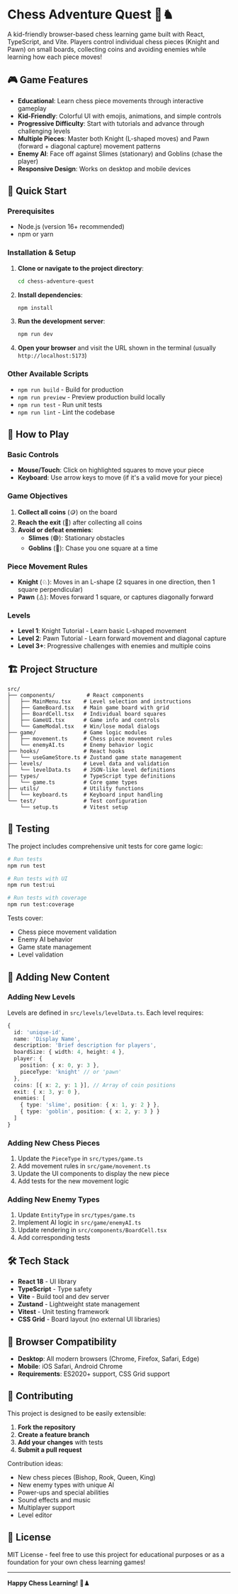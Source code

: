 # Chess Adventure Quest 🏰♞

A kid-friendly browser-based chess learning game built with React, TypeScript, and Vite. Players control individual chess pieces (Knight and Pawn) on small boards, collecting coins and avoiding enemies while learning how each piece moves!

## 🎮 Game Features

- **Educational**: Learn chess piece movements through interactive gameplay
- **Kid-Friendly**: Colorful UI with emojis, animations, and simple controls
- **Progressive Difficulty**: Start with tutorials and advance through challenging levels
- **Multiple Pieces**: Master both Knight (L-shaped moves) and Pawn (forward + diagonal capture) movement patterns
- **Enemy AI**: Face off against Slimes (stationary) and Goblins (chase the player)
- **Responsive Design**: Works on desktop and mobile devices

## 🚀 Quick Start

### Prerequisites
- Node.js (version 16+ recommended)
- npm or yarn

### Installation & Setup

1. **Clone or navigate to the project directory**:
   ```bash
   cd chess-adventure-quest
   ```

2. **Install dependencies**:
   ```bash
   npm install
   ```

3. **Run the development server**:
   ```bash
   npm run dev
   ```

4. **Open your browser** and visit the URL shown in the terminal (usually `http://localhost:5173`)

### Other Available Scripts

- `npm run build` - Build for production
- `npm run preview` - Preview production build locally
- `npm run test` - Run unit tests
- `npm run lint` - Lint the codebase

## 🎯 How to Play

### Basic Controls
- **Mouse/Touch**: Click on highlighted squares to move your piece
- **Keyboard**: Use arrow keys to move (if it's a valid move for your piece)

### Game Objectives
1. **Collect all coins** (🪙) on the board
2. **Reach the exit** (🚪) after collecting all coins
3. **Avoid or defeat enemies**:
   - **Slimes** (🟢): Stationary obstacles
   - **Goblins** (👺): Chase you one square at a time

### Piece Movement Rules
- **Knight** (♘): Moves in an L-shape (2 squares in one direction, then 1 square perpendicular)
- **Pawn** (♙): Moves forward 1 square, or captures diagonally forward

### Levels
- **Level 1**: Knight Tutorial - Learn basic L-shaped movement
- **Level 2**: Pawn Tutorial - Learn forward movement and diagonal capture
- **Level 3+**: Progressive challenges with enemies and multiple coins

## 🏗️ Project Structure

```
src/
├── components/          # React components
│   ├── MainMenu.tsx    # Level selection and instructions
│   ├── GameBoard.tsx   # Main game board with grid
│   ├── BoardCell.tsx   # Individual board squares
│   ├── GameUI.tsx      # Game info and controls
│   └── GameModal.tsx   # Win/lose modal dialogs
├── game/               # Game logic modules
│   ├── movement.ts     # Chess piece movement rules
│   └── enemyAI.ts      # Enemy behavior logic
├── hooks/              # React hooks
│   └── useGameStore.ts # Zustand game state management
├── levels/             # Level data and validation
│   └── levelData.ts    # JSON-like level definitions
├── types/              # TypeScript type definitions
│   └── game.ts         # Core game types
├── utils/              # Utility functions
│   └── keyboard.ts     # Keyboard input handling
└── test/               # Test configuration
    └── setup.ts        # Vitest setup
```

## 🧪 Testing

The project includes comprehensive unit tests for core game logic:

```bash
# Run tests
npm run test

# Run tests with UI
npm run test:ui

# Run tests with coverage
npm run test:coverage
```

Tests cover:
- Chess piece movement validation
- Enemy AI behavior
- Game state management
- Level validation

## 🎨 Adding New Content

### Adding New Levels

Levels are defined in `src/levels/levelData.ts`. Each level requires:

```typescript
{
  id: 'unique-id',
  name: 'Display Name',
  description: 'Brief description for players',
  boardSize: { width: 4, height: 4 },
  player: {
    position: { x: 0, y: 3 },
    pieceType: 'knight' // or 'pawn'
  },
  coins: [{ x: 2, y: 1 }], // Array of coin positions
  exit: { x: 3, y: 0 },
  enemies: [
    { type: 'slime', position: { x: 1, y: 2 } },
    { type: 'goblin', position: { x: 2, y: 3 } }
  ]
}
```

### Adding New Chess Pieces

1. Update the `PieceType` in `src/types/game.ts`
2. Add movement rules in `src/game/movement.ts`
3. Update the UI components to display the new piece
4. Add tests for the new movement logic

### Adding New Enemy Types

1. Update `EntityType` in `src/types/game.ts`
2. Implement AI logic in `src/game/enemyAI.ts`
3. Update rendering in `src/components/BoardCell.tsx`
4. Add corresponding tests

## 🛠️ Tech Stack

- **React 18** - UI library
- **TypeScript** - Type safety
- **Vite** - Build tool and dev server
- **Zustand** - Lightweight state management
- **Vitest** - Unit testing framework
- **CSS Grid** - Board layout (no external UI libraries)

## 📱 Browser Compatibility

- **Desktop**: All modern browsers (Chrome, Firefox, Safari, Edge)
- **Mobile**: iOS Safari, Android Chrome
- **Requirements**: ES2020+ support, CSS Grid support

## 🤝 Contributing

This project is designed to be easily extensible:

1. **Fork the repository**
2. **Create a feature branch**
3. **Add your changes** with tests
4. **Submit a pull request**

Contribution ideas:
- New chess pieces (Bishop, Rook, Queen, King)
- New enemy types with unique AI
- Power-ups and special abilities
- Sound effects and music
- Multiplayer support
- Level editor

## 📄 License

MIT License - feel free to use this project for educational purposes or as a foundation for your own chess learning games!

---

**Happy Chess Learning!** 🎉♟️
